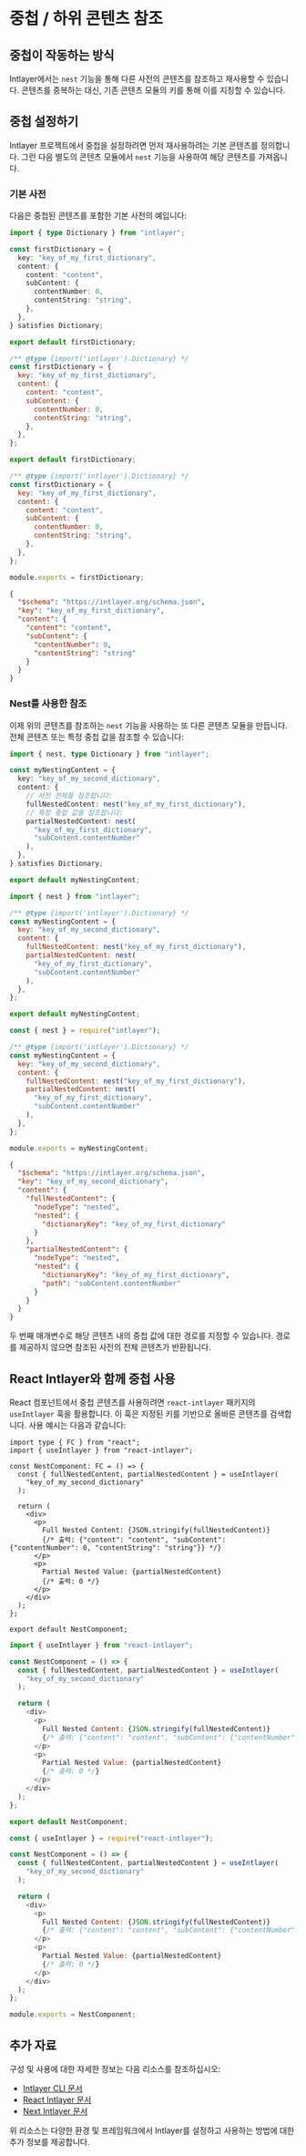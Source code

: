 # 중첩 / 하위 콘텐츠 참조

## 중첩이 작동하는 방식

Intlayer에서는 `nest` 기능을 통해 다른 사전의 콘텐츠를 참조하고 재사용할 수 있습니다. 콘텐츠를 중복하는 대신, 기존 콘텐츠 모듈의 키를 통해 이를 지칭할 수 있습니다.

## 중첩 설정하기

Intlayer 프로젝트에서 중첩을 설정하려면 먼저 재사용하려는 기본 콘텐츠를 정의합니다. 그런 다음 별도의 콘텐츠 모듈에서 `nest` 기능을 사용하여 해당 콘텐츠를 가져옵니다.

### 기본 사전

다음은 중첩된 콘텐츠를 포함한 기본 사전의 예입니다:

```typescript fileName="firstDictionary.content.ts" contentDeclarationFormat="typescript"
import { type Dictionary } from "intlayer";

const firstDictionary = {
  key: "key_of_my_first_dictionary",
  content: {
    content: "content",
    subContent: {
      contentNumber: 0,
      contentString: "string",
    },
  },
} satisfies Dictionary;

export default firstDictionary;
```

```javascript fileName="firstDictionary.content.mjs" contentDeclarationFormat="esm"
/** @type {import('intlayer').Dictionary} */
const firstDictionary = {
  key: "key_of_my_first_dictionary",
  content: {
    content: "content",
    subContent: {
      contentNumber: 0,
      contentString: "string",
    },
  },
};

export default firstDictionary;
```

```javascript fileName="firstDictionary.content.cjs" contentDeclarationFormat="commonjs"
/** @type {import('intlayer').Dictionary} */
const firstDictionary = {
  key: "key_of_my_first_dictionary",
  content: {
    content: "content",
    subContent: {
      contentNumber: 0,
      contentString: "string",
    },
  },
};

module.exports = firstDictionary;
```

```json fileName="firstDictionary.content.json" contentDeclarationFormat="json"
{
  "$schema": "https://intlayer.org/schema.json",
  "key": "key_of_my_first_dictionary",
  "content": {
    "content": "content",
    "subContent": {
      "contentNumber": 0,
      "contentString": "string"
    }
  }
}
```

### Nest를 사용한 참조

이제 위의 콘텐츠를 참조하는 `nest` 기능을 사용하는 또 다른 콘텐츠 모듈을 만듭니다. 전체 콘텐츠 또는 특정 중첩 값을 참조할 수 있습니다:

```typescript fileName="secondDictionary.content.ts" contentDeclarationFormat="typescript"
import { nest, type Dictionary } from "intlayer";

const myNestingContent = {
  key: "key_of_my_second_dictionary",
  content: {
    // 사전 전체를 참조합니다:
    fullNestedContent: nest("key_of_my_first_dictionary"),
    // 특정 중첩 값을 참조합니다:
    partialNestedContent: nest(
      "key_of_my_first_dictionary",
      "subContent.contentNumber"
    ),
  },
} satisfies Dictionary;

export default myNestingContent;
```

```javascript fileName="secondDictionary.content.mjs" contentDeclarationFormat="esm"
import { nest } from "intlayer";

/** @type {import('intlayer').Dictionary} */
const myNestingContent = {
  key: "key_of_my_second_dictionary",
  content: {
    fullNestedContent: nest("key_of_my_first_dictionary"),
    partialNestedContent: nest(
      "key_of_my_first_dictionary",
      "subContent.contentNumber"
    ),
  },
};

export default myNestingContent;
```

```javascript fileName="secondDictionary.content.cjs" contentDeclarationFormat="commonjs"
const { nest } = require("intlayer");

/** @type {import('intlayer').Dictionary} */
const myNestingContent = {
  key: "key_of_my_second_dictionary",
  content: {
    fullNestedContent: nest("key_of_my_first_dictionary"),
    partialNestedContent: nest(
      "key_of_my_first_dictionary",
      "subContent.contentNumber"
    ),
  },
};

module.exports = myNestingContent;
```

```json fileName="secondDictionary.content.json" contentDeclarationFormat="json"
{
  "$schema": "https://intlayer.org/schema.json",
  "key": "key_of_my_second_dictionary",
  "content": {
    "fullNestedContent": {
      "nodeType": "nested",
      "nested": {
        "dictionaryKey": "key_of_my_first_dictionary"
      }
    },
    "partialNestedContent": {
      "nodeType": "nested",
      "nested": {
        "dictionaryKey": "key_of_my_first_dictionary",
        "path": "subContent.contentNumber"
      }
    }
  }
}
```

두 번째 매개변수로 해당 콘텐츠 내의 중첩 값에 대한 경로를 지정할 수 있습니다. 경로를 제공하지 않으면 참조된 사전의 전체 콘텐츠가 반환됩니다.

## React Intlayer와 함께 중첩 사용

React 컴포넌트에서 중첩 콘텐츠를 사용하려면 `react-intlayer` 패키지의 `useIntlayer` 훅을 활용합니다. 이 훅은 지정된 키를 기반으로 올바른 콘텐츠를 검색합니다. 사용 예시는 다음과 같습니다:

```tsx fileName="**/*.tsx" codeFormat="typescript"
import type { FC } from "react";
import { useIntlayer } from "react-intlayer";

const NestComponent: FC = () => {
  const { fullNestedContent, partialNestedContent } = useIntlayer(
    "key_of_my_second_dictionary"
  );

  return (
    <div>
      <p>
        Full Nested Content: {JSON.stringify(fullNestedContent)}
        {/* 출력: {"content": "content", "subContent": {"contentNumber": 0, "contentString": "string"}} */}
      </p>
      <p>
        Partial Nested Value: {partialNestedContent}
        {/* 출력: 0 */}
      </p>
    </div>
  );
};

export default NestComponent;
```

```javascript fileName="**/*.mjx" codeFormat="esm"
import { useIntlayer } from "react-intlayer";

const NestComponent = () => {
  const { fullNestedContent, partialNestedContent } = useIntlayer(
    "key_of_my_second_dictionary"
  );

  return (
    <div>
      <p>
        Full Nested Content: {JSON.stringify(fullNestedContent)}
        {/* 출력: {"content": "content", "subContent": {"contentNumber": 0, "contentString": "string"}} */}
      </p>
      <p>
        Partial Nested Value: {partialNestedContent}
        {/* 출력: 0 */}
      </p>
    </div>
  );
};

export default NestComponent;
```

```javascript fileName="**/*.cjx" codeFormat="commonjs"
const { useIntlayer } = require("react-intlayer");

const NestComponent = () => {
  const { fullNestedContent, partialNestedContent } = useIntlayer(
    "key_of_my_second_dictionary"
  );

  return (
    <div>
      <p>
        Full Nested Content: {JSON.stringify(fullNestedContent)}
        {/* 출력: {"content": "content", "subContent": {"contentNumber": 0, "contentString": "string"}} */}
      </p>
      <p>
        Partial Nested Value: {partialNestedContent}
        {/* 출력: 0 */}
      </p>
    </div>
  );
};

module.exports = NestComponent;
```

## 추가 자료

구성 및 사용에 대한 자세한 정보는 다음 리소스를 참조하십시오:

- [Intlayer CLI 문서](https://github.com/aymericzip/intlayer/blob/main/docs/ko/intlayer_cli.md)
- [React Intlayer 문서](https://github.com/aymericzip/intlayer/blob/main/docs/ko/intlayer_with_create_react_app.md)
- [Next Intlayer 문서](https://github.com/aymericzip/intlayer/blob/main/docs/ko/intlayer_with_nextjs_15.md)

위 리소스는 다양한 환경 및 프레임워크에서 Intlayer를 설정하고 사용하는 방법에 대한 추가 정보를 제공합니다.
